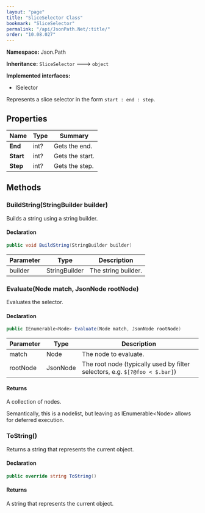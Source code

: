 ```yaml
---
layout: "page"
title: "SliceSelector Class"
bookmark: "SliceSelector"
permalink: "/api/JsonPath.Net/:title/"
order: "10.08.027"
---
```

**Namespace:** Json.Path

**Inheritance:**
`SliceSelector`
 🡒 
`object`

**Implemented interfaces:**

- ISelector

Represents a slice selector in the form `start : end : step`.

## Properties

| Name | Type | Summary |
|---|---|---|
| **End** | int? | Gets the end. |
| **Start** | int? | Gets the start. |
| **Step** | int? | Gets the step. |

## Methods

### BuildString(StringBuilder builder)

Builds a string using a string builder.

#### Declaration

```c#
public void BuildString(StringBuilder builder)
```

| Parameter | Type | Description |
|---|---|---|
| builder | StringBuilder | The string builder. |


### Evaluate(Node match, JsonNode rootNode)

Evaluates the selector.

#### Declaration

```c#
public IEnumerable<Node> Evaluate(Node match, JsonNode rootNode)
```

| Parameter | Type | Description |
|---|---|---|
| match | Node | The node to evaluate. |
| rootNode | JsonNode | The root node (typically used by filter selectors, e.g. `$[?@foo < $.bar]`) |


#### Returns

A collection of nodes.
            
Semantically, this is a nodelist, but leaving as IEnumerable&lt;Node&gt; allows for deferred execution.

### ToString()

Returns a string that represents the current object.

#### Declaration

```c#
public override string ToString()
```


#### Returns

A string that represents the current object.

